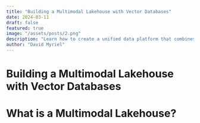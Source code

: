 ```yaml
---
title: "Building a Multimodal Lakehouse with Vector Databases"
date: 2024-03-11
draft: false
featured: true
image: "/assets/posts/2.png"
description: "Learn how to create a unified data platform that combines structured, unstructured, and vector data for comprehensive AI applications and analytics."
author: "David Myriel"
---
```


# Building a Multimodal Lakehouse with Vector Databases

# What is a Multimodal Lakehouse?
